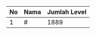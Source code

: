 | No | Nama            | Jumlah Level |
|----|-----------------|--------------|
| 1  | #    |    1889        |
